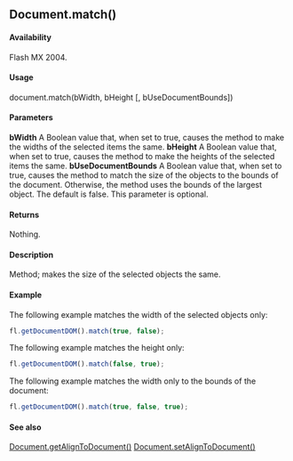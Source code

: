 ## Document.match()

#### Availability

Flash MX 2004.

#### Usage

document.match(bWidth, bHeight [, bUseDocumentBounds])

#### Parameters

**bWidth** A Boolean value that, when set to true, causes the method to make the widths of the selected items the same.
**bHeight** A Boolean value that, when set to true, causes the method to make the heights of the selected items the same.
**bUseDocumentBounds** A Boolean value that, when set to true, causes the method to match the size of the objects to the bounds of the document. Otherwise, the method uses the bounds of the largest object. The default is false. This parameter is optional.

#### Returns

Nothing.

#### Description

Method; makes the size of the selected objects the same.

#### Example

The following example matches the width of the selected objects only:

```javascript
fl.getDocumentDOM().match(true, false);
```

The following example matches the height only:

```javascript
fl.getDocumentDOM().match(false, true);
```

The following example matches the width only to the bounds of the document:

```javascript
fl.getDocumentDOM().match(true, false, true);
```

#### See also

[Document.getAlignToDocument()](../Document_object/Document72.md) [Document.setAlignToDocument()](../Document_object/Document450.md)
